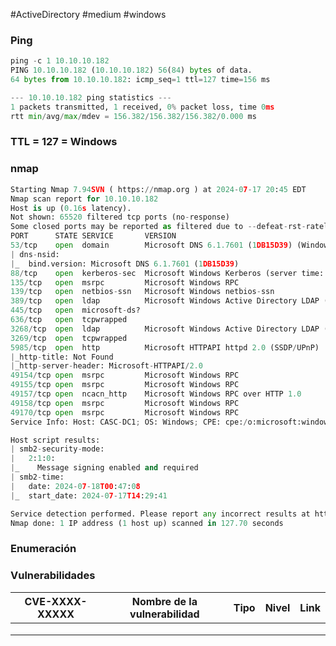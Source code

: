 #ActiveDirectory #medium #windows 
### Ping

```python
ping -c 1 10.10.10.182
PING 10.10.10.182 (10.10.10.182) 56(84) bytes of data.
64 bytes from 10.10.10.182: icmp_seq=1 ttl=127 time=156 ms

--- 10.10.10.182 ping statistics ---
1 packets transmitted, 1 received, 0% packet loss, time 0ms
rtt min/avg/max/mdev = 156.382/156.382/156.382/0.000 ms
```

### TTL = 127 = Windows

### nmap

```python
Starting Nmap 7.94SVN ( https://nmap.org ) at 2024-07-17 20:45 EDT
Nmap scan report for 10.10.10.182
Host is up (0.16s latency).
Not shown: 65520 filtered tcp ports (no-response)
Some closed ports may be reported as filtered due to --defeat-rst-ratelimit
PORT      STATE SERVICE       VERSION
53/tcp    open  domain        Microsoft DNS 6.1.7601 (1DB15D39) (Windows Server 2008 R2 SP1)
| dns-nsid: 
|_  bind.version: Microsoft DNS 6.1.7601 (1DB15D39)
88/tcp    open  kerberos-sec  Microsoft Windows Kerberos (server time: 2024-07-18 00:46:16Z)
135/tcp   open  msrpc         Microsoft Windows RPC
139/tcp   open  netbios-ssn   Microsoft Windows netbios-ssn
389/tcp   open  ldap          Microsoft Windows Active Directory LDAP (Domain: cascade.local, Site: Default-First-Site-Name)
445/tcp   open  microsoft-ds?
636/tcp   open  tcpwrapped
3268/tcp  open  ldap          Microsoft Windows Active Directory LDAP (Domain: cascade.local, Site: Default-First-Site-Name)
3269/tcp  open  tcpwrapped
5985/tcp  open  http          Microsoft HTTPAPI httpd 2.0 (SSDP/UPnP)
|_http-title: Not Found
|_http-server-header: Microsoft-HTTPAPI/2.0
49154/tcp open  msrpc         Microsoft Windows RPC
49155/tcp open  msrpc         Microsoft Windows RPC
49157/tcp open  ncacn_http    Microsoft Windows RPC over HTTP 1.0
49158/tcp open  msrpc         Microsoft Windows RPC
49170/tcp open  msrpc         Microsoft Windows RPC
Service Info: Host: CASC-DC1; OS: Windows; CPE: cpe:/o:microsoft:windows_server_2008:r2:sp1, cpe:/o:microsoft:windows

Host script results:
| smb2-security-mode: 
|   2:1:0: 
|_    Message signing enabled and required
| smb2-time: 
|   date: 2024-07-18T00:47:08
|_  start_date: 2024-07-17T14:29:41

Service detection performed. Please report any incorrect results at https://nmap.org/submit/ .
Nmap done: 1 IP address (1 host up) scanned in 127.70 seconds
```

### Enumeración 


### Vulnerabilidades

| CVE-XXXX-XXXXX | Nombre de la vulnerabilidad | Tipo | Nivel | Link |
| -------------- | --------------------------- | ---- | ----- | ---- |
|                |                             |      |       |      |
|                |                             |      |       |      |
|                |                             |      |       |      |

